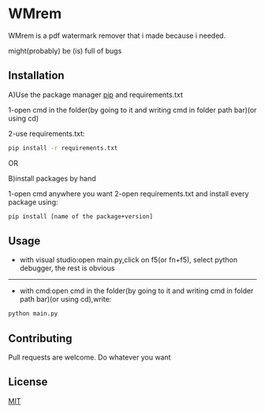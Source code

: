 # WMrem

WMrem is a pdf watermark remover that i made because i needed.

might(probably) be (is) full of bugs

## Installation

A)Use the package manager [pip](https://pip.pypa.io/en/stable/) and requirements.txt

1-open cmd in the folder(by going to it and writing cmd in folder path bar)(or using cd)

2-use requirements.txt:
```bash
pip install -r requirements.txt
```
OR

B)install packages by hand

1-open cmd anywhere you want
2-open requirements.txt and install every package using:
```bash
pip install [name of the package+version]
```
## Usage

- with visual studio:open main.py,click on f5(or fn+f5), select python debugger, the rest is obvious
-----
- with cmd:open cmd in the folder(by going to it and writing cmd in folder path bar)(or using cd),write:
```bash
python main.py
```

## Contributing

Pull requests are welcome. Do whatever you want

## License

[MIT](https://choosealicense.com/licenses/mit/)
